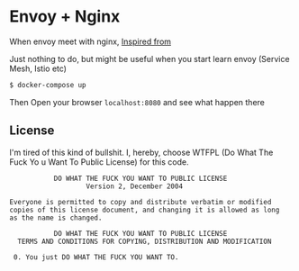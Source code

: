 # Envoy + Nginx

When envoy meet with nginx, [Inspired from](https://dropbox.tech/infrastructure/how-we-migrated-dropbox-from-nginx-to-envoy)

Just nothing to do, but might be useful when you start learn envoy (Service Mesh, Istio etc)

```bash
$ docker-compose up
```

Then Open your browser `localhost:8080` and see what happen there

## License

I'm tired of this kind of bullshit. I, hereby, choose WTFPL (Do What The Fuck Yo
u Want To Public License) for this code.

	           DO WHAT THE FUCK YOU WANT TO PUBLIC LICENSE
	                   Version 2, December 2004

	Everyone is permitted to copy and distribute verbatim or modified
	copies of this license document, and changing it is allowed as long
	as the name is changed.

	           DO WHAT THE FUCK YOU WANT TO PUBLIC LICENSE
	  TERMS AND CONDITIONS FOR COPYING, DISTRIBUTION AND MODIFICATION

	 0. You just DO WHAT THE FUCK YOU WANT TO.